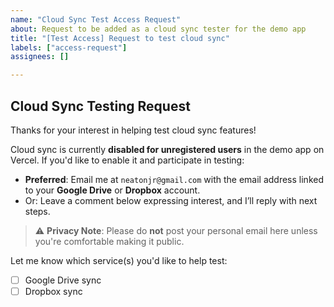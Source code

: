 ```yaml
---
name: "Cloud Sync Test Access Request"
about: Request to be added as a cloud sync tester for the demo app
title: "[Test Access] Request to test cloud sync"
labels: ["access-request"]
assignees: []

---
```


## Cloud Sync Testing Request

Thanks for your interest in helping test cloud sync features!

Cloud sync is currently **disabled for unregistered users** in the demo app on Vercel. If you'd like to enable it and participate in testing:

- **Preferred**: Email me at `neatonjr@gmail.com` with the email address linked to your **Google Drive** or **Dropbox** account.
- Or: Leave a comment below expressing interest, and I’ll reply with next steps.

> ⚠️ **Privacy Note**: Please do **not** post your personal email here unless you're comfortable making it public.

Let me know which service(s) you'd like to help test:
- [ ] Google Drive sync
- [ ] Dropbox sync
